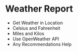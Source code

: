 # Weather Report
 - Get Weather in Location
 - Celsius and Fahrenheit
 - Miles and Kilos
 - Use OpenWeather API
 - Any Recommendations Help
